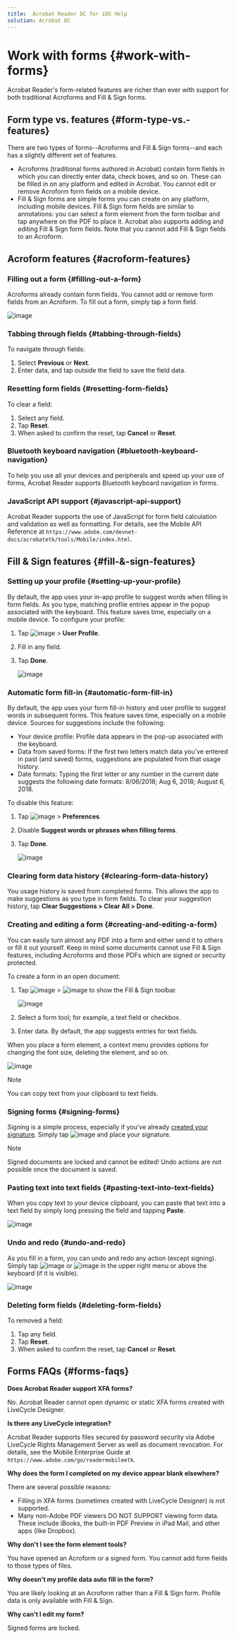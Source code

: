 ```yaml
---
title:  Acrobat Reader DC for iOS Help
solution: Acrobat DC
---
```


# Work with forms {#work-with-forms}

Acrobat Reader's form-related features are richer than ever with support for both traditional Acroforms and Fill & Sign forms. 

## Form type vs. features {#form-type-vs.-features}

There are two types of forms--Acroforms and Fill & Sign forms--and each has a slightly different set of features. 

* Acroforms (traditional forms authored in Acrobat) contain form fields in which you can directly enter data, check boxes, and so on. These can be filled in on any platform and edited in Acrobat. You cannot edit or remove Acroform form fields on a mobile device. 
* Fill & Sign forms  are simple forms you can create on any platform, including mobile devices. Fill & Sign form fields are similar to annotations: you can select a form element from the form toolbar and tap anywhere on the PDF to place it. Acrobat also supports adding and editing Fill & Sign form fields. Note that you cannot add Fill & Sign fields to an Acroform. 

## Acroform features {#acroform-features}

### Filling out a form {#filling-out-a-form}

Acroforms already contain form fields. You cannot add or remove form fields from an Acroform. To fill out a form, simply tap a form field.  


![image](./images/forms.png)

### Tabbing through fields {#tabbing-through-fields}

To navigate through fields:

1. Select **Previous** or **Next**.
1. Enter data, and tap outside the field to save the field data.

### Resetting form fields {#resetting-form-fields}

To clear a field: 

1. Select any field.
1. Tap **Reset**.
1. When asked to confirm the reset, tap **Cancel** or **Reset**.

### Bluetooth keyboard navigation {#bluetooth-keyboard-navigation}

To help you use all your devices and peripherals and speed up your use of forms, Acrobat Reader supports Bluetooth keyboard navigation in forms.

### JavaScript API support {#javascript-api-support}

Acrobat Reader supports the use of JavaScript for form field calculation and validation as well as formatting. For details, see the Mobile API Reference at ``https://www.adobe.com/devnet-docs/acrobatetk/tools/Mobile/index.html``.

## Fill & Sign features {#fill-&-sign-features}

### Setting up your profile {#setting-up-your-profile}

By default, the app uses your in-app profile to suggest words when filling in form fields. As you type, matching profile entries appear in the popup associated with the keyboard.  This feature saves time, especially on a mobile device. To configure your profile:

1. Tap ![image](./images/profileicon.png) > **User Profile**. 
1. Fill in any field.
1. Tap **Done**.

   ![image](./images/profile.png)

### Automatic form fill-in {#automatic-form-fill-in}

By default, the app uses your form fill-in history and user profile to suggest words in  subsequent forms. This feature saves time, especially on a mobile device. Sources for suggestions include the following: 

* Your device profile: Profile data appears in the pop-up associated with the keyboard. 
* Data from saved forms: If the first two letters match data you've entered in past (and saved) forms, suggestions are populated from that usage history. 
* Date formats: Typing the first letter or any number in the current date suggests the following date formats: 8/06/2018; Aug 6, 2018; August 6, 2018.

To disable this feature:

1. Tap ![image](./images/profileicon.png) > **Preferences**. 
1. Disable **Suggest words or phrases when filling forms**.
1. Tap **Done**.

   ![image](./images/suggest.png)

### Clearing form data history {#clearing-form-data-history}

You usage history is saved from completed forms. This allows the app to make suggestions as you type in form fields. To clear your suggestion history, tap **Clear Suggestions > Clear All > Done**. 

### Creating and editing a form {#creating-and-editing-a-form}

You can easily turn almost any PDF into a form and either send it to others or fill it out yourself. Keep in mind some documents cannot use Fill & Sign features, including Acroforms and those PDFs which are signed or security protected. 

To create a form in an open document: 

1. Tap  ![image](./images/editicon.png) > ![image](./images/fillsignicon.png) to show the Fill & Sign toolbar. 

   ![image](./images/editbuttonmenu.png)

1. Select a form tool; for example, a text field or checkbox. 
1. Enter data. By default, the app suggests entries for text fields. 

When you place a form element, a context menu provides options for changing the font size, deleting the element, and so on.

   ![image](./images/formeditmenu.png)

   >[!NOTE]
   >
   >  You can copy text from your clipboard to text fields. 

### Signing forms {#signing-forms}

Signing is a simple process, especially if you've already [created your signature](signing.md). Simply tap ![image](./images/signicon.png) and place your signature. 

   >[!NOTE]
   >
   > Signed documents are locked and cannot be edited! Undo actions are not possible once the document is saved. 

### Pasting text into text fields {#pasting-text-into-text-fields}

When you copy text to your device clipboard, you can paste that text into a text field by simply long pressing the field and tapping **Paste**. 

   ![image](./images/pastetext.png)

### Undo and redo {#undo-and-redo}

As you fill in a form, you can undo and redo any action (except signing). Simply tap ![image](./images/undoicon.png) or ![image](./images/redoicon.png) in the upper right menu or above the keyboard (if it is visible).

   ![image](./images/undoredo.png)

### Deleting form fields {#deleting-form-fields}

To removed a field: 

1. Tap any field.
1. Tap **Reset**.
1. When asked to confirm the reset, tap **Cancel** or **Reset**.

## Forms FAQs {#forms-faqs}

**Does Acrobat Reader support XFA forms?**

No. Acrobat Reader cannot open dynamic or static XFA forms created with LiveCycle Designer.

**Is there any LiveCycle integration?**

Acrobat Reader supports files secured by password security via Adobe LiveCycle Rights Management Server as well as document revocation. For details, see the Mobile Enterprise Guide at ``https://www.adobe.com/go/readermobileetk``.

**Why does the form I completed on my device appear blank elsewhere?**

There are several possible reasons:

* Filling in XFA forms (sometimes created with LiveCycle Designer) is not supported.
* Many non-Adobe PDF viewers DO NOT SUPPORT viewing form data. These include iBooks, the built-in PDF Preview in iPad Mail, and other apps (like Dropbox).

**Why don't I see the form element tools?**

You have opened an Acroform or a signed form. You cannot add form fields to those types of files. 

**Why doesn't my profile data auto fill in the form?**

You are likely looking at an Acroform rather than a Fill & Sign form. Profile data is only available with Fill & Sign. 

**Why can't I edit my form?**

Signed forms are locked. 
